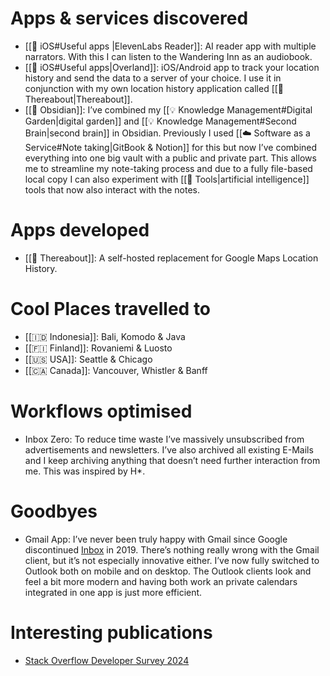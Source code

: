 # Apps & services discovered

- [[📱 iOS#Useful apps |ElevenLabs Reader]]: AI reader app with multiple narrators. With this I can listen to the Wandering Inn as an audiobook.
- [[📱 iOS#Useful apps|Overland]]: iOS/Android app to track your location history and send the data to a server of your choice. I use it in conjunction with my own location history application called [[📍 Thereabout|Thereabout]].
- [[💎 Obsidian]]: I’ve combined my [[💡 Knowledge Management#Digital Garden|digital garden]] and [[💡 Knowledge Management#Second Brain|second brain]] in Obsidian. Previously I used [[☁️ Software as a Service#Note taking|GitBook & Notion]] for this but now I’ve combined everything into one big vault with a public and private part. This allows me to streamline my note-taking process and due to a fully file-based local copy I can also experiment with [[🤖 Tools|artificial intelligence]] tools that now also interact with the notes.

# Apps developed

- [[📍 Thereabout]]: A self-hosted replacement for Google Maps Location History. 

# Cool Places travelled to

- [[🇮🇩 Indonesia]]: Bali, Komodo & Java
- [[🇫🇮 Finland]]: Rovaniemi & Luosto
- [[🇺🇸 USA]]: Seattle & Chicago
- [[🇨🇦 Canada]]: Vancouver, Whistler & Banff

# Workflows optimised

- Inbox Zero: To reduce time waste I’ve massively unsubscribed from advertisements and newsletters. I’ve also archived all existing E-Mails and I keep archiving anything that doesn’t need further interaction from me. This was inspired by H*.

# Goodbyes

- Gmail App: I’ve never been truly happy with Gmail since Google discontinued [Inbox](https://en.wikipedia.org/wiki/Inbox_by_Gmail) in 2019. There’s nothing really wrong with the Gmail client, but it’s not especially innovative either. I’ve now fully switched to Outlook both on mobile and on desktop. The Outlook clients look and feel a bit more modern and having both work an private calendars integrated in one app is just more efficient.

# Interesting publications

- [Stack Overflow Developer Survey 2024](https://survey.stackoverflow.co/2024/technology/)
